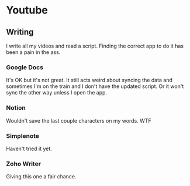 # Youtube

## Writing
I write all my videos and read a script. Finding the correct app to do it has been a pain in the ass.

### Google Docs
It's OK but it's not great. It still acts weird about syncing the data and sometimes I'm on the train and I don't have
the updated script. Or it won't sync the other way unless I open the app.

### Notion
Wouldn't save the last couple characters on my words. WTF

### Simplenote
Haven't tried it yet.

### Zoho Writer
Giving this one a fair chance.
